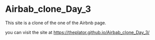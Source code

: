 # Airbab_clone_Day_3
This site is a clone of the one of the Airbnb page.

you can visit the site at https://theplator.github.io/Airbab_clone_Day_3/

